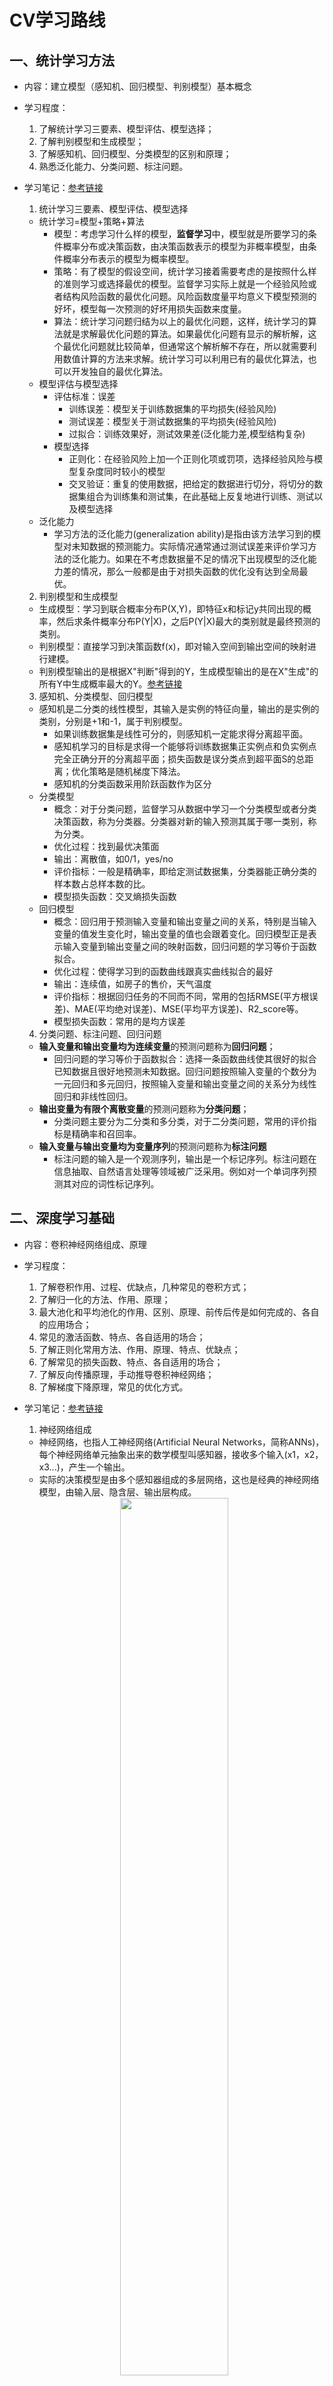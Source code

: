 # CV学习路线

## 一、统计学习方法

- 内容：建立模型（感知机、回归模型、判别模型）基本概念
- 学习程度：
  1. 了解统计学习三要素、模型评估、模型选择；
  2. 了解判别模型和生成模型；
  3. 了解感知机、回归模型、分类模型的区别和原理；
  4. 熟悉泛化能力、分类问题、标注问题。
- 学习笔记：[参考链接](https://cloud.tencent.com/developer/article/1092037)
  1. 统计学习三要素、模型评估、模型选择
    - 统计学习=模型+策略+算法
        - 模型：考虑学习什么样的模型，**监督学习**中，模型就是所要学习的条件概率分布或决策函数，由决策函数表示的模型为非概率模型，由条件概率分布表示的模型为概率模型。
        - 策略：有了模型的假设空间，统计学习接着需要考虑的是按照什么样的准则学习或选择最优的模型。监督学习实际上就是一个经验风险或者结构风险函数的最优化问题。风险函数度量平均意义下模型预测的好坏，模型每一次预测的好坏用损失函数来度量。
        - 算法：统计学习问题归结为以上的最优化问题，这样，统计学习的算法就是求解最优化问题的算法。如果最优化问题有显示的解析解，这个最优化问题就比较简单，但通常这个解析解不存在，所以就需要利用数值计算的方法来求解。统计学习可以利用已有的最优化算法，也可以开发独自的最优化算法。
    - 模型评估与模型选择
        - 评估标准：误差
          - 训练误差：模型关于训练数据集的平均损失(经验风险)
          - 测试误差：模型关于测试数据集的平均损失(经验风险)
          - 过拟合：训练效果好，测试效果差(泛化能力差,模型结构复杂)
        - 模型选择
          - 正则化：在经验风险上加一个正则化项或罚项，选择经验风险与模型复杂度同时较小的模型
          - 交叉验证：重复的使用数据，把给定的数据进行切分，将切分的数据集组合为训练集和测试集，在此基础上反复地进行训练、测试以及模型选择
    - 泛化能力
        - 学习方法的泛化能力(generalization ability)是指由该方法学习到的模型对未知数据的预测能力。实际情况通常通过测试误差来评价学习方法的泛化能力。如果在不考虑数据量不足的情况下出现模型的泛化能力差的情况，那么一般都是由于对损失函数的优化没有达到全局最优。

  2. 判别模型和生成模型
  - 生成模型：学习到联合概率分布P(X,Y)，即特征x和标记y共同出现的概率，然后求条件概率分布P(Y|X)，之后P(Y|X)最大的类别就是最终预测的类别。
  - 判别模型：直接学习到决策函数f(x)，即对输入空间到输出空间的映射进行建模。
  - 判别模型输出的是根据X"判断"得到的Y，生成模型输出的是在X"生成"的所有Y中生成概率最大的Y。[参考链接](https://blog.csdn.net/Mr_health/article/details/107596402?spm=1001.2101.3001.6661.1&utm_medium=distribute.pc_relevant_t0.none-task-blog-2%7Edefault%7ECTRLIST%7ERate-1-107596402-blog-119297096.pc_relevant_recovery_v2&depth_1-utm_source=distribute.pc_relevant_t0.none-task-blog-2%7Edefault%7ECTRLIST%7ERate-1-107596402-blog-119297096.pc_relevant_recovery_v2&utm_relevant_index=1)

  3. 感知机、分类模型、回归模型
  - 感知机是二分类的线性模型，其输入是实例的特征向量，输出的是实例的类别，分别是+1和-1，属于判别模型。
    - 如果训练数据集是线性可分的，则感知机一定能求得分离超平面。
    - 感知机学习的目标是求得一个能够将训练数据集正实例点和负实例点完全正确分开的分离超平面；损失函数是误分类点到超平面S的总距离；优化策略是随机梯度下降法。
    - 感知机的分类函数采用阶跃函数作为区分
  - 分类模型
    - 概念：对于分类问题，监督学习从数据中学习一个分类模型或者分类决策函数，称为分类器。分类器对新的输入预测其属于哪一类别，称为分类。
    - 优化过程：找到最优决策面
    - 输出：离散值，如0/1，yes/no
    - 评价指标：一般是精确率，即给定测试数据集，分类器能正确分类的样本数占总样本数的比。
    - 模型损失函数：交叉熵损失函数
  - 回归模型
    - 概念：回归用于预测输入变量和输出变量之间的关系，特别是当输入变量的值发生变化时，输出变量的值也会跟着变化。回归模型正是表示输入变量到输出变量之间的映射函数，回归问题的学习等价于函数拟合。
    - 优化过程：使得学习到的函数曲线跟真实曲线拟合的最好
    - 输出：连续值，如房子的售价，天气温度
    - 评价指标：根据回归任务的不同而不同，常用的包括RMSE(平方根误差)、MAE(平均绝对误差)、MSE(平均平方误差)、R2_score等。
    - 模型损失函数：常用的是均方误差

  4. 分类问题、标注问题、回归问题
  - **输入变量和输出变量均为连续变量**的预测问题称为**回归问题**；
      - 回归问题的学习等价于函数拟合：选择一条函数曲线使其很好的拟合已知数据且很好地预测未知数据。回归问题按照输入变量的个数分为一元回归和多元回归，按照输入变量和输出变量之间的关系分为线性回归和非线性回归。
  - **输出变量为有限个离散变量**的预测问题称为**分类问题**；
      - 分类问题主要分为二分类和多分类，对于二分类问题，常用的评价指标是精确率和召回率。
  - **输入变量与输出变量均为变量序列**的预测问题称为**标注问题**
      - 标注问题的输入是一个观测序列，输出是一个标记序列。标注问题在信息抽取、自然语言处理等领域被广泛采用。例如对一个单词序列预测其对应的词性标记序列。

## 二、深度学习基础

- 内容：卷积神经网络组成、原理
- 学习程度：
  1. 了解卷积作用、过程、优缺点，几种常见的卷积方式；
  2. 了解归一化的方法、作用、原理；
  3. 最大池化和平均池化的作用、区别、原理、前传后传是如何完成的、各自的应用场合；
  4. 常见的激活函数、特点、各自适用的场合；
  5. 了解正则化常用方法、作用、原理、特点、优缺点；
  6. 了解常见的损失函数、特点、各自适用的场合；
  7. 了解反向传播原理，手动推导卷积神经网络；
  8. 了解梯度下降原理，常见的优化方式。
- 学习笔记：[参考链接](https://blog.csdn.net/hhhhhhhhhhwwwwwwwwww/article/details/119604015)
  1. 神经网络组成
    - 神经网络，也指人工神经网络(Artificial Neural Networks，简称ANNs)，每个神经网络单元抽象出来的数学模型叫感知器，接收多个输入(x1，x2，x3...)，产生一个输出。
    - 实际的决策模型是由多个感知器组成的多层网络，这也是经典的神经网络模型，由输入层、隐含层、输出层构成。
    <center><img src="/assets/05d833e3642d8ed468f044a065dcb443.png" width=60%></center>

  2. 卷积神经网络(CNN)[参考链接](https://my.oschina.net/u/876354/blog/1620906)
    - CNN原理
      - 经典的神经网络模型需要读取整幅图像作为输入(全连接)，而卷积神经网络原理与人类对外界的认知类似，从局部到全局，依靠的则是局部感受野降低参数数目。
      - 在两幅图像中大致相同的位置找到一些粗糙的特征（小块图像）进行匹配，相比起传统的整幅图逐一比对的方式，CNN的这种小块匹配方式能够更好的比较两幅图像之间的相似性
    - 过程
      - 当给定一张新图时，CNN并不能准确地知道这些特征到底要匹配原图的哪些部分，所以它会在原图中把每一个可能的位置都尝试匹配，相当于把这个feature(特征)变成了一个过滤器。这个用来匹配的过程就被称为卷积操作。
      - 计算一个feature和其在原图上对应的某一小块的结果，只需将两个小块内对应位置的像素值进行乘法运算，然后将整个小块内乘法运算的结果累加起来，最后再除以小块内像素点总个数即可
      - 对多个特征图像不断地重复着上述过程，通过每一个feature的卷积操作，最终得到一个新的二维数组，称之为feature map。其中的值，越接近1表示对应位置和feature的匹配越完整，越是接近-1，表示对应位置和feature的反面匹配越完整，而值接近0的表示对应位置没有任何匹配或者说没有什么关联。
    - CNN优缺点
      - 优点：
        1. **参数共享**。如果某个过滤器适用于图片的某个区域，它也可能适用于图片的其他区域
        2. 无需手动选取特征，训练好权重，即得特征分类效果好
      - 缺点：
        1. 需要调参，需要大样本量，训练最好要GPU
        2. 解释性差，既不了解提取的是什么特征，神经网络本身也是黑盒模型
    - 常见卷积方式[参考链接](https://blog.csdn.net/weixin_43112053/article/details/127374541)
      |卷积方式|优点|缺点|
      |:-:|:-:|:-:|
      |深度可分离卷积|可大幅度减少卷积的参数|使用不当模型能力下降 <br> 在GPU上内存访问量很高|
      |可变形卷积|可对不规则和旋转目标等检测|增加了计算量<br>可使用分组卷积降低计算量|
      |分组卷积|参数量是正常卷积的1/N <br> 可视为一种正则，防止过拟合|信息只存在本组，通道之间的信息没有交互|
      |空洞卷积|可以同时控制感受野和分辨率 <br> 获取多尺度上下文信息|损失信息的连续性 <br> 目标分割丢失小目标|
  3. 归一化
    - 归一化就是把所有数据都转化成[0,1]或者[-1,1]之间的数，其目的是为了取消各维数据之间的数量级差别，避免因为输入输出数据数量级差别大而造成网络预测误差过大。
    - 作用
      - 统一量纲。样本数据的评价标准不一样，需要对其量纲化，统一评价标准，这算是应用层面的需求。
      - 为了后面数据处理的方便，归一化可以避免一些不必要的数值问题。
      - 为了程序运行时收敛速度更快。
      - 避免神经元饱和。当神经元的激活在接近0或者1时，在这些区域，梯度几乎为0，这样在反向传播过程中，局部梯度就会接近于0，非常不利于网络的训练。
    - 方法：
      1. 线性归一化 $$ x' = \frac{x-min(x)}{max(x)-min(x)} $$
      2. 标准差标准化 $$ x' = \frac{x-\mu}{\sigma} $$
      3. 非线性归一化 
      通过一些数学函数，将原始值进行映射。该方法包括log、指数，正切等。
    - 批归一化(Batch Normalization)
      - 以往的神经网络训练只对输入层数据进行归一化处理，没有在中间层进行归一化处理，BN主要针对的就是中间层参数的归一化处理。
      - 优势：
        1. 减少了人为选择参数。
        2. 减少了对学习率的要求，我们可以使用初始状态下很大的学习率或者当使用较小的学习率时，算法也能够快速训练收敛。
        3. 破坏了原来的数据分布，一定程度上缓解了过拟合（防止每批训练中某一个样本经常被挑选到）。
        4. 减少梯度消失，加快收敛速度，提高训练精度。
      - 使用场景：
        1. 在CNN中BN放在非线性映射前。在神经网络训练时遇到收敛速度很慢，或梯度爆炸等无法训练的状况时可以尝试BN来解决。
        2. 一般使用BN来加快训练速度，提高模型精度。
        3. 当每个mini-batch比较大，数据分布比较接近。在进行训练之前，要做好充分的shuffle，否则效果会差很多。另外，由于BN需要在运行过程中统计每个mini-batch的一阶统计量和二阶统计量，因此不适用于动态的网络结构和RNN网络。

    - 群组归一化(Group Normalization)
      - GN将通道分成组，并在每组内计算归一化的均值和方差。GN的计算与批量大小无关，并且其准确度在各种批量大小下都很稳定。
  4. 最大池化和平均池化
    - 池化就是将输入图像进行缩小，减少像素信息，只保留重要信息，通过加入池化层，图像缩小了，能很大程度上减少计算量。也称为**子采样**或**下采样**。
    - 操作：
      - 按照池化区域，将区域内的值按一定规则转换成相应的值，例如取这个池化区域内的最大值（max-pooling）、平均值（mean-pooling）等，以这个值作为结果的像素值。
      - 最大池化
        - 最大池化可以提取特征纹理。
        - 保留了每一小块内的最大值，也就是相当于保留了这一块最佳的匹配结果（因为值越接近1表示匹配越好）。
        - 不仅可以便宜地代替卷积，而且可以保证CNN的平移不变性，即不管特征所处的位置，只要匹配上就能提取。
        - 前向传播是把patch中最大的值传递给后一层，而其他像素的值直接被舍弃掉。
        - 反向传播也就是把梯度直接传给前一层某一个像素，而其他像素不接受梯度，也就是为0。
      - 平均池化
        - 平均池化可以保留背景信息。
        - 保留了有关块或池中“次重要”元素的大量信息。
        - 前向传播就是把一个patch中的值求取平均来做pooling。
        - 反向传播的过程也就是把某个元素的梯度等分为n份分配给前一层，这样就保证池化前后的梯度（残差）之和保持不变。
      - 全局池化（global pooling）
        - 获取全局上下文关系。
        - 最大池化、平均池化均在feature map上以窗口的形式进行滑动，经过操作后feature map降采样，减少了过拟合现象。
        - 全局池化不以窗口的形式取均值，而是以feature map为单位进行均值化。即一个feature map输出一个值。
  5. 激活函数
   - 引入激活函数是为了增加神经网络模型的非线性，对模型学习、理解非常复杂和非线性的函数具有重要作用。
   - 作用
      - 激活函数可以引入非线性因素。如果不使用激活函数，则输出信号仅是一个简单的线性函数。线性方程的复杂度有限，从数据中学习复杂函数映射的能力很小。没有激活函数，神经网络将无法学习和模拟其他复杂类型的数据，例如图像、视频、音频、语音等。
      - 激活函数可以把当前特征空间通过一定的线性映射转换到另一个空间，让数据能够更好的被分类。
    - sigmoid 激活函数
      <center><img src="/assets/20210515215006895.png" width=40%></center>

      - 能够把输入的连续实值变换为0和1之间的输出。
      - 缺点：容易导致梯度消失；不是以0对称。
    - tanh 激活函数
      - 值域为(-1,1)。
      - 具有sigmoid的一些优点，缓解了梯度消失，但不能解决。
       <center><img src="/assets/tanh.png" width=40%></center>
    - Relu 激活函数
      - 值域为[0,+∞]。
      - 避免了sigmoid和tanh的一些昂贵操作。
      - 有效缓解了梯度消失。
      - 不是以0为中心对称；某些神经元可能永远不会被激活(参数初始化、学习率调整)。
    - Leaky ReLU 函数（PReLU、RReLU）
      - 与ReLu相比 ，Leaky ReLU给所有负值赋予一个非零斜率，是一个很小的常数，保留了一些负轴的值，使得负轴的信息不会全部丢失。

    - ELU激活函数
      - 融合了sigmoid和ReLU，左侧具有软饱和性，右侧无饱和性。
      - 右侧线性部分使得ELU能够缓解梯度消失，而左侧软饱能够让ELU对输入变化或噪声更鲁棒。
      - ELU的输出均值接近于零，所以收敛速度更快。

    <center><img src="/assets/sigmoid.png" width=40%></center>
  
  - 选择激活函数
    - 如果是二分类问题，则输出层选择sigmoid函数，然后其它的所有单元都选择Relu函数。
    - 如果在隐藏层上不确定使用哪个激活函数，那么通常会使用Relu激活函数。有时，也会使用tanh激活函数，但Relu的一个优点是：当是负值的时候，导数为0。
    - tanh 激活函数：tanh 是非常优秀的，几乎适合所有场合。
    - ReLu 激活函数：最常用的默认函数，如果不确定用哪个激活函数，就使用 ReLu 或者 Leaky ReLu，再去尝试其他的激活函数。
    - 如果遇到了一些死的神经元，我们可以使用 Leaky ReLU 函数。
  6. 正则化
  - 正则化是指一组不同的技术，可以降低神经网络模型在训练过程中的复杂度，从而防止过度拟合。
  - [L1、L2正则化](https://blog.csdn.net/weixin_41960890/article/details/104891561)
    - L1 正则化强制权重参数变为零。
    - L2 正则化迫使权重参数趋向于零（但永远不会完全为零）。
  - Dropout
    - 在训练期间，以概率P将神经网络的神经元失活，简化神经网络结构，降低复杂性，从而减少过拟合。
  7. 损失函数[参考链接](https://zhuanlan.zhihu.com/p/77686118)
  - 损失函数是用于衡量模型所作出的预测离真实值（Ground Truth）之间的偏离程度。大致可分为两种：回归损失（针对连续型变量）和分类损失（针对离散型变量）。
      - 损失函数(Loss function)：用于定义单个训练样本与真实值之间的误差；
      - 代价函数(Cost function)：用于定义单个批次/整个训练集样本与真实值之间的误差；
       - 目标函数(Objective function)：泛指任意可以被优化的函数.
  - 回归损失(Regression Loss)
      - L1 Loss
      平均绝对误差(MAE, Mean Absolute Error)，它衡量的是预测值与真实值之间距离的平均误差幅度，作用范围为[0,+∞]。
        - 优点：由于MAE计算的是绝对误差，无论是 y-f(x)>1 还是 y-f(x)<1，没有平方项的作用，惩罚力度相同，因此MAE相比MSE对**离群点不过分敏感**，拟合直线能够较好地表征正常数据的分布情况，其鲁棒性更好。
        - 缺点：在0点处的导数不连续，使得求解效率低下，导致收敛速度慢；而对于较小的损失值，其梯度也同其他区间损失值的梯度一样大，所以不利于网络的学习。      

      - L2 Loss
      均方差(MSE, Mean Squred Error)，它衡量的是预测值与真实值之间距离的平方和，作用范围为[0,+∞]。
        - 优点：收敛速度快,MSE 随着误差的减小，梯度也在减小，有利于函数的收敛，即使固定学习率，函数也能较快收敛到最小值。
        - 缺点：**对异常值十分敏感**，梯度更新的方向很容易受离群点所主导，不具备鲁棒性。从Training的角度来看，模型会更加偏向于惩罚较大的点，赋予其更大的权重，忽略掉较小的点的作用，无法避免离群点可能导致的梯度爆炸问题。如果样本中存在离群点，MSE会给离群点赋予更高的权重，但是却是以牺牲其他正常数据点的预测效果为代价，因此会导致降低模型的整体性能。

      - Smooth L1 Loss(Huber函数)
      Huber函数是对MAE和MSE二者的综合，其在函数值为0时，它也是可微分的。本质上就是一个分段函数，在[-1,1]光滑，这样解决了MAE的不光滑问题，在[-∞，1),(1，+∞]区间解决了MSE可能导致的离群点梯度爆炸的问题

      |标准|MAE|MSE|Huber|
      |:-:|:-:|:-:|:-:|
      |离群点|损坏、错误采样|需要检测的异常值||
      |收敛速度|慢|快|较快|
      |模型||大多数CNN网络|FastR-CNN|
      |误差|反应预测值误差的实际情况|评价数据变化的程度||

      - IoU Loss系列[参考链接](https://www.cvmart.net/community/detail/4879)

  - 分类损失(Classify Loss)
    - 交叉熵损失(Cross Entropy Loss)[参考链接](https://blog.csdn.net/SongGu1996/article/details/99056721)
     熵是用于描述对不确定性的度量。这个概念延伸到深度神经网络中，即模型在做分类时，其实也是在做一个判断：一个物体到底是不是属于某个类别。
       - 那些接近确定性的分布（输出几乎可以确定）具有较低的熵，那些接近均匀分布的概率分布具有较高的熵。
       - 使用交叉熵损失函数时会先使用softmax函数(多分类)或者sigmoid函数(二分类)将网络的输出转换为概率值

  8. 反向传播[参考链接](https://blog.csdn.net/johnny_love_1968/article/details/117598649?utm_medium=distribute.pc_relevant.none-task-blog-2~default~baidujs_baidulandingword~default-1-117598649-blog-119795266.pc_relevant_recovery_v2&spm=1001.2101.3001.4242.2&utm_relevant_index=4)
  9. 梯度下降[参考链接](https://blog.csdn.net/JaysonWong/article/details/119818497)
    - 批量梯度下降算法
      - 计算机会每次从所有数据中计算梯度，然后求平均值，作为一次迭代的梯度，对于高维数据，计算量相当大。
    - 随机梯度下降算法
      - 利用批量梯度下降算法每次计算所有数据的缺点，随机抽取某个数据来计算梯度作为该次迭代的梯度；
      - 随机选取某个点，省略了求和和求平均的过程，降低了计算复杂度，提升了计算速度，但由于随机选取的原因，存在较大的震荡性。
    - 小批量梯度下降算法
      - 综合了批量梯度下降算法和随机梯度下降算法的优缺点，随机选取样本中的一部分数据，计算速度快，收敛稳定。

## 三、PyTorch搭建神经网络

- 内容：PyTorch使用，了解一个完整的模型由什么组成，建立计算机视觉的知识体系
- 学习程度：
  1. 了解一个完整模型的组成部分及作用；
  2. 学习定义classdataset，了解数据读取流程，学会预处理；
  3. 学会搭建基本的卷积神经网络；
  4. 学习编写训练过程，加载预训练模型，设置学习率优化方式；
  5. 学会推理，训练实时可视化，解析参数。
- 学习资料
  1.[学习手册：Pytorch_Model_from_0](Pytorch_Model_from_0.pdf)
  2.[PyTorch中文文档](https://pytorch-cn.readthedocs.io/zh/latest/#pytorch)
  3.[PyTorch官方教程中文版](https://pytorch123.com/)

## 四、数字图像处理与OpenCV

- 内容：了解图像的一些基本知识，了解计算机视觉的传统解决方法，学习图像处理
- 学习程度：
  1. 基本的图像读取、保存、裁剪、转灰度、视频读取、保存；
  2. 图像基本处理方法、算数运算、图像阈值、平滑、滤波、形态学处理、梯度、边缘检测、轮廓检测；
  3. 直方图、图像增强、hough变换、分水岭算法、角点检测等；
  4. 传统特征提取方法（传统特征描述子），如HOG、SIFT、SURF、BRIEF、ORB等；
  5. 视频分析光流、meanshift、camshift等；
  6. 以上在opencv中的实现。
- 学习方式：《opencv-python-tutorial中文教程》。
- 学习目的：了解图像处理和传统解决方法，了解图像预处理方法。

## 五、卷积神经网络进阶

- 内容：学习现有经典卷积神经网络、轻量化网络、了解设计思路、设计原则
- 学习程度：
  1. 熟悉现有所有的经典卷积神经网络，如ALexNet、NiN、VGG、GoogleNet、Inception系列、ResNet系列，DenseNet系列，了解设计思路和设计原则；
  2. 熟悉现有所有的轻量化网络，如Xception、MobileNet系列、ShuffleNet系列、SqueezeNet、GhostNet、EfficientNet等；
- 学习方式：原论文英文版，阅读源码了解实现过程，争取完成综述。
- 学习目的：懂得经典神经网络的设计原则和模块设计方法，之后在自己的论文中的设计才有合理的解释。

## 六、目标检测

- 内容：了解计算机视觉的具体应用，根据应用创新改进模型
- 学习程度：
  1. 了解目标检测的传统检测算法；
  2. 熟悉RCNN系列发展演变，设计思路，改进思路，优缺点；
  3. 熟悉YOLO系列发展演变，设计思路，改进思路，优缺点；
  4. 熟悉anchor-free系列发展演变，设计思路，优缺点；
  5. 熟悉IoU系列的改进思路，NMS的基本实现和改进思路；
  6. 熟悉目标检测中的常用技术，如特征金字塔、注意力机制等；
  7. 熟悉目标检测中的评估指标，如FPS、mAP、召回率、ROC曲线、precision和accuracy等，熟悉指标计算方式；
  8. 能够复现其中任意一个模型的能力
- 学习方式：原论文英文版，阅读源码了解实现过程，争取完成综述，不懂的可以看看博客。
- 学习目的：彻底了解计算机视觉的研究过程，目标检测是计算机视觉的基本使用场景。

## 七、机器学习模型

- 内容：回顾二中的内容，学习剩余模型
- 学习程度：
  1. 熟悉第二步中的内容；
  2. 学习剩余模型，SVM、聚类、其他的了解基本原理、使用场景、优缺点；
  3. 了解梯度下降法、牛顿法和拟牛顿法、拉格朗日对偶性等知识；
- 学习方式：《统计学习方法》，公式了解，重点了解基本原理、使用场景、优缺点。
- 学习目的：扩充知识储备。

## 八、深度学习基础

- 内容：学习GAN、编码器、循环神经网络、自监督、无监督、少样本学习、元学习、迁移学习、知识蒸馏、图神经网络、图卷积神经网络等
- 学习程度：
  1. 熟悉GAN的基本原理、基本模型、训练过程、应用场合等；
  2. 熟悉编码器的基本原理、基本模型、应用场合等；
  3. 熟悉RNN、LSTM的基本原理、优缺点等；
  4. 了解自监督、无监督的基本原理、常用模型等；
  5. 熟悉少样本学习、元学习基本原理、常用方法等；
  6. 熟悉迁移学习、知识蒸馏基本原理、常用方法等；
  7. 了解图神经网络、图卷积神经网络基本原理、常用方法等；
- 学习方式：阅读相关综述文章阅读；
- 学习目的：扩充知识储备。

## 九、计算机视觉进阶

- 内容：总结深度学习、神经网络技术，了解热门研究现状、基本模型，如语义分割、实例分割、目标跟踪、行人重识别、行为识别、3DCNN模型、视频中的一些检测、Transformer模型
- 学习程度：
  1. 总结数据增强方法、注意力机制、特征金字塔、归一化方法、损失函数等；
  2. 掌握Tensorflow框架、具备看懂Caffe框架项目的能力；
  3. 了解CNN可视化技术，如特征图可视化、热力图可视化等，要求会写代码；
  4. 了解语义分割、实例分割、目标跟踪、行人重识别、行为识别、3DCNN模型、视频中的一些检测、Transformer模型等研究方向的经典论文、创新设计思路、优缺点等；
- 学习方式：多看论文、公众号的论文分享；
- 学习目的：扩充知识储备，提高创新能力，加深理解。

## 十、技术路线

- 内容：学习神经网络量化、混合精度训练、模型部署等方面技术，阅读框架的底层实现源码
  - 模型部署相关框架：TVM、TensorRT、CUDA、OpenVINO、MNN、Oneflow、libtorch等；
  - 目标检测方面框架：OpenMMLab、Detectron
  - 源码框架：PyTorch、Caffe
